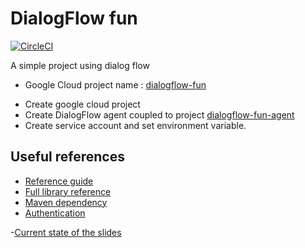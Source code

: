 # DialogFlow fun

[![CircleCI](https://circleci.com/gh/jlengrand/dialogflow-fun/tree/master.svg?style=svg)](https://circleci.com/gh/jlengrand/dialogflow-fun/tree/master)

A simple project using dialog flow

- Google Cloud project name : [dialogflow-fun](https://console.cloud.google.com/apis/library?project=dialogflow-fun)

* Create google cloud project
* Create DialogFlow agent coupled to project [dialogflow-fun-agent](https://dialogflow.cloud.google.com/#/agent/ac522b80-e75b-40cd-9493-269fbb4ef634/intents)
* Create service account and set environment variable.

## Useful references

- [Reference guide](https://cloud.google.com/dialogflow/docs/reference/libraries/java)
- [Full library reference](https://googleapis.dev/java/google-cloud-clients/latest/index.html?com/google/cloud/dialogflow/v2/package-summary.html)
- [Maven dependency](https://search.maven.org/artifact/com.google.cloud/google-cloud-dialogflow/0.114.0-alpha/jar)
- [Authentication](https://cloud.google.com/docs/authentication/getting-started)

-[Current state of the slides](https://docs.google.com/presentation/d/1MOqI4hZbGXSNjEiItIqCiXfIT8c9jCV77UMBWtftKbM/edit?usp=sharing)
